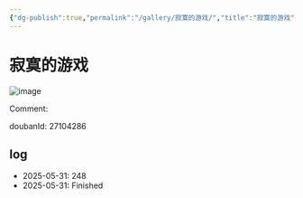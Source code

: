 ```yaml
---
{"dg-publish":true,"permalink":"/gallery/寂寞的游戏/","title":"寂寞的游戏","created":"2025-06-25T14:18:45.153+08:00"}
---
```



# 寂寞的游戏

![image](https://hiraeth-picbed.oss-cn-beijing.aliyuncs.com/20250531154443.webp)

Comment: 



doubanId: 27104286

## log

- 2025-05-31: 248
- 2025-05-31: Finished
